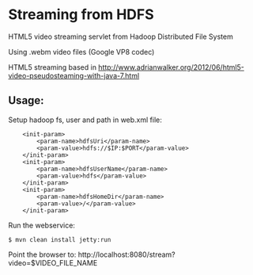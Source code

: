# Streaming from HDFS

HTML5 video streaming servlet from Hadoop Distributed File System
 
Using .webm video files (Google VP8 codec)

HTML5 streaming based in http://www.adrianwalker.org/2012/06/html5-video-pseudosteaming-with-java-7.html 

## Usage:

Setup hadoop fs, user and path in web.xml file:

        <init-param>
            <param-name>hdfsUri</param-name>
            <param-value>hdfs://$IP:$PORT</param-value>
        </init-param>
        <init-param>
            <param-name>hdfsUserName</param-name>
            <param-value>hdfs</param-value>
        </init-param>
        <init-param>
            <param-name>hdfsHomeDir</param-name>
            <param-value>/</param-value>
        </init-param>


Run the webservice:

	$ mvn clean install jetty:run

Point the browser to: http://localhost:8080/stream?video=$VIDEO_FILE_NAME



